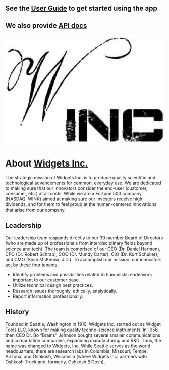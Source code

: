 ## See the [User Guide](userGuide.md) to get started using the app

## We also provide [API docs](api.md)
![](img/widgits.png)

# About [Widgets Inc.](copyright.md)

The strategic mission of Widgets Inc. is to produce quality scientific and technological 
advancements for common, everyday use. We are dedicated to making sure that our innovators 
consider the end-user (customer, consumer, etc.) at all costs. While we are a Fortune 500 company 
(NASDAQ: WINK) aimed at making sure our investors receive high dividends, and for them to feel 
proud at the human-centered innovations that arise from our company.

## Leadership
Our leadership team responds directly to our 30 member Board of Directors (who are made up of 
professionals from interdisciplinary fields beyond science and tech). The team is comprised of our 
CEO (Dr. Daniel Harmon), CFO (Dr. Robert Schrab), COO (Dr. Mundy Carter), CIO (Dr. Kurt 
Schuller), and CMO (Sean McKenna, J.D.). 
To accomplish our mission, our innovators act by these four tenants:

* Identify problems and possibilities related to humanistic endeavors important to our 
customer base. 
* Utilize technical design best practices. 
* Research issues thoroughly, ethically, analytically. 
* Report information professionally.

## History

Founded in Seattle, Washington in 1919, Widgets Inc. started out as Widget Tools LLC, known for 
making quality techno-science instruments. In 1956, then CEO Dr. Bo “Brains” Johnson bought 
several smaller communications and computation companies, expanding manufacturing and R&D.
Thus, the name was changed to Widgets, Inc. While Seattle serves as the world headquarters, there 
are research labs in Columbia, Missouri; Tempe, Arizona; and Oshkosh, Wisconsin (where Widgets 
Inc. partners with Oshkosh Truck and, formerly, Oshkosh B’Gosh).